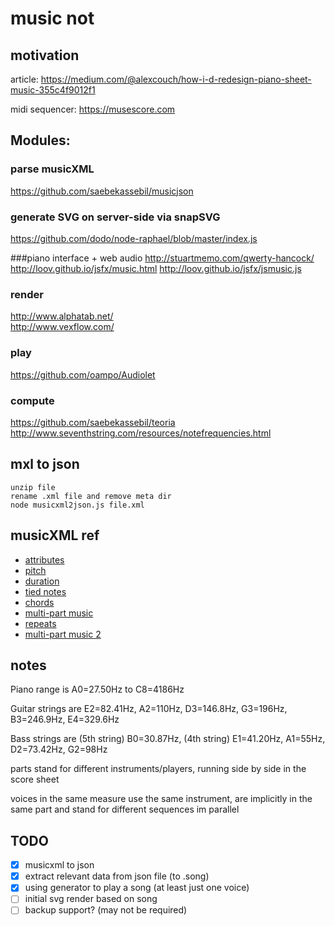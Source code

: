 # music not

## motivation

article:
<https://medium.com/@alexcouch/how-i-d-redesign-piano-sheet-music-355c4f9012f1>

midi sequencer:
<https://musescore.com>



## Modules:

### parse musicXML
<https://github.com/saebekassebil/musicjson>

### generate SVG on server-side via snapSVG  
<https://github.com/dodo/node-raphael/blob/master/index.js>

###piano interface + web audio
<http://stuartmemo.com/qwerty-hancock/>  
<http://loov.github.io/jsfx/music.html> <http://loov.github.io/jsfx/jsmusic.js>

### render
<http://www.alphatab.net/>  
<http://www.vexflow.com/>

### play
<https://github.com/oampo/Audiolet>

### compute
<https://github.com/saebekassebil/teoria>  
<http://www.seventhstring.com/resources/notefrequencies.html>


## mxl to json

	unzip file
	rename .xml file and remove meta dir
	node musicxml2json.js file.xml



## musicXML ref

* [attributes](http://www.musicxml.com/tutorial/the-midi-compatible-part/attributes/)
* [pitch](http://www.musicxml.com/tutorial/the-midi-compatible-part/pitch/)
* [duration](http://www.musicxml.com/tutorial/the-midi-compatible-part/duration/)
* [tied notes](http://www.musicxml.com/tutorial/the-midi-compatible-part/tied-notes/)
* [chords](http://www.musicxml.com/tutorial/the-midi-compatible-part/chords/)
* [multi-part music](http://www.musicxml.com/tutorial/the-midi-compatible-part/multi-part-music/)
* [repeats](http://www.musicxml.com/tutorial/the-midi-compatible-part/repeats/)
* [multi-part music 2](http://www.musicxml.com/tutorial/notation-basics/multi-part-music-2/)



## notes

Piano range is A0=27.50Hz to C8=4186Hz

Guitar strings are E2=82.41Hz, A2=110Hz, D3=146.8Hz, G3=196Hz, B3=246.9Hz, E4=329.6Hz

Bass strings are (5th string) B0=30.87Hz, (4th string) E1=41.20Hz, A1=55Hz, D2=73.42Hz, G2=98Hz



parts stand for different instruments/players, running side by side in the score sheet

voices in the same measure use the same instrument, are implicitly in the same part and stand for different sequences im parallel



## TODO

- [x] musicxml to json
- [x] extract relevant data from json file (to .song)
- [x] using generator to play a song (at least just one voice)
- [ ] initial svg render based on song
- [ ] backup support? (may not be required)
